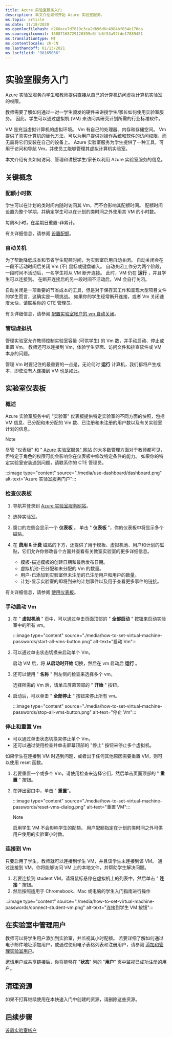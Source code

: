 ```yaml
---
title: Azure 实验室服务入门
description: 本文介绍如何开始 Azure 实验室服务。
ms.topic: article
ms.date: 11/18/2020
ms.openlocfilehash: d260ace7d7819c3ca2db96d6c4984bf834e170da
ms.sourcegitcommit: 16887168729120399e6ffb6f53a92fde17889451
ms.translationtype: MT
ms.contentlocale: zh-CN
ms.lasthandoff: 01/13/2021
ms.locfileid: "98165036"
---
```

# <a name="get-started-with-lab-services"></a>实验室服务入门 

Azure 实验室服务向学生和教师提供直接从自己的计算机访问虚拟计算机实验室的权限。

教师需要了解如何通过一对一学生颁发的硬件来讲授学生/家长如何使用实验室服务。 因此，学生可以通过虚拟机 (VM) 来访问其研究计划所需的行业标准软件。 

VM 是充当虚拟计算机的虚拟环境。 Vm 有自己的处理器、内存和存储空间。 Vm 提供了真实计算机的替代方法，可以为用户提供对操作系统和软件的访问权限，而无需将它们安装在自己的设备上。 Azure 实验室服务为学生提供了一种工具，可用于访问和导航 Vm，并使员工能够管理其虚拟计算机实验室。 

本文介绍有关如何访问、管理和讲授学生/家长以利用 Azure 实验室服务的信息。

## <a name="key-concepts"></a>关键概念

### <a name="quota-hours"></a>配额小时数

学生可以在计划的类时间内随时访问其 Vm，而不会影响其配额时间。 配额时间设置为整个学期，并确定学生可以在计划的类时间之外使用其 VM 的小时数。

每周8小时，在星期日重置-非累计。

有关详细信息，请参阅 [设置配额](how-to-configure-student-usage.md#set-quotas-for-users)。

### <a name="automatic-shut-down"></a>自动关机

为了帮助降低成本和节省学生配额时间，为实验室启用自动关闭。 自动关闭会在一段不活动时间后关闭 Vm (不) 鼠标或键盘输入。 自动关闭工作分为两个阶段，一段时间不活动后，一名学生将从 VM 断开连接。 此时，VM 仍在 **运行** ，并且学生可以连接到。 在断开连接后的另一段时间不活动后，VM 会自行关闭。

自动关闭是一项重要的节省成本的工具，但是对于保存其工作和呈现大型项目文件的学生而言，这确实是一项挑战。 如果你的学生经常断开连接，或者 Vm 关闭速度太快，请联系你的 CTE 管理员。 

有关详细信息，请参阅 [配置实验室帐户的 vm 自动关闭](how-to-configure-lab-accounts.md)。

### <a name="managing-virtual-machines"></a>管理虚拟机

管理实验室允许教师控制实验室容量 (可供学生) 的 Vm 数，并手动启动、停止或重置 Vm。 教师还可以连接到 Vm，体验学生界面、访问文件和排查软件或 VM 本身的问题。

管理 Vm 时要记住的最重要的一点是，无论何时 **运行** 计算机，我们都将产生成本，即使没有人连接到 VM 也是如此。

## <a name="lab-dashboards"></a>实验室仪表板

### <a name="overview"></a>概述

Azure 实验室服务中的 "实验室" 仪表板提供特定实验室的不同方面的快照，包括 VM 信息、已分配和未分配的 Vm 数、已注册和未注册的用户数以及有关实验室计划的信息。 

> [!NOTE]
> 尽管 "仪表板" 和 " [Azure 实验室服务" 网站](https://labs.azure.com/) 的大多数管理方面对于教师都可见，但特定于角色的权限可能会影响你在仪表板中修改特定条件的能力。 如果你的特定实验室安装遇到问题，请联系你的 CTE 管理员。

:::image type="content" source="./media/use-dashboard/dashboard.png" alt-text="Azure 实验室服务门户":::

### <a name="examine-a-dashboard"></a>检查仪表板

1. 导航并登录到 [Azure 实验室服务网站](https://labs.azure.com/)。
1. 选择实验室。
1. 窗口的左侧会显示一个 **仪表板** 。 单击 " **仪表板** "，你的仪表板中将显示多个磁贴。
1. 在 **费用 & 计费** 磁贴的下方，还提供了用于模板、虚拟机池、用户和计划的磁贴，它们允许你修改各个方面并查看有关教室实验室的更多详细信息。

    * 模板-描述模板的创建日期和最后发布日期。 
    * 虚拟机池-已分配和未分配的 Vm 的数量。
    * 用户-已添加到实验室但未注册的已注册用户和用户的数量。
    * 计划-显示实验室的即将到来的计划事件以及用于查看更多事件的链接。

有关详细信息，请参阅 [使用仪表板](use-dashboard.md)。

### <a name="manually-starting-vms"></a>手动启动 Vm

1. 在 " **虚拟机池** " 页中，可以通过单击页面顶部的 " **全部启动** " 按钮来启动实验室中的所有 vm。

    :::image type="content" source="./media/how-to-set-virtual-machine-passwords/start-all-vms-button.png" alt-text="启动 Vm":::
1. 可以通过单击状态切换来启动单个 Vm。 

    启动 VM 后，将 **从启动时开始** 切换，然后在 vm 启动后 **运行** 。
1. 还可以使用 " **名称** " 列左侧的检查来选择多个 vm。 

    选择所需的 Vm 后，请单击屏幕顶部的 " **开始** " 按钮。
1. 启动后，可以单击 " **全部停止** " 按钮来停止所有 vm。

    :::image type="content" source="./media/how-to-set-virtual-machine-passwords/stop-all-vms-button.png" alt-text="停止 Vm":::

### <a name="stopping-and-resetting-vms"></a>停止和重置 Vm

* 可以通过单击状态切换来停止单个 Vm。
* 还可以通过使用检查并单击屏幕顶部的 "停止" 按钮来停止多个虚拟机。

如果学生在连接到 VM 时遇到问题，或者出于任何其他原因需要重置 VM，则可以使用 reset 函数。
1. 若要重置一个或多个 Vm，请使用检查来选择它们，然后单击页面顶部的 " **重置** " 按钮。
1. 在弹出窗口中，单击 " **重置**"。

    :::image type="content" source="./media/how-to-set-virtual-machine-passwords/reset-vms-dialog.png" alt-text="重置 VM":::

    > [!NOTE]
    > 启用学生 VM 不会影响学生的配额。 用户配额指定在计划的类时间之外可供用户使用的实验室小时数。

### <a name="connect-to-vms"></a>连接到 Vm

只要启用了学生，教师就可以连接到学生 VM，并且该学生未连接到该 VM。 通过连接到 VM，你将能够访问 VM 上的本地文件，并帮助学生解决问题。

1. 若要连接到 student VM，请将鼠标悬停在虚拟机上的列表中，然后单击 " **连接** " 按钮。 
1. 然后按照适用于 Chromebook、Mac 或电脑的学生入门指南进行操作

:::image type="content" source="./media/how-to-set-virtual-machine-passwords/connect-student-vm.png" alt-text="连接到学生 VM 按钮":::

## <a name="manage-users-in-a-lab"></a>在实验室中管理用户

教师可以将学生用户添加到实验室，并监视其小时配额。 若要详细了解如何通过电子邮件地址添加用户，或通过使用电子表格列表和注册用户，请参阅 [添加和管理实验室用户](how-to-configure-student-usage.md)。

邀请用户或共享链接后，你将能够在 "**状态**" 列的 "**用户**" 页中监视已成功注册的用户。 

## <a name="clean-up-resources"></a>清理资源

如果不打算继续使用在本快速入门中创建的资源，请删除这些资源。

## <a name="next-steps"></a>后续步骤

[设置实验室帐户](tutorial-setup-lab-account.md)
